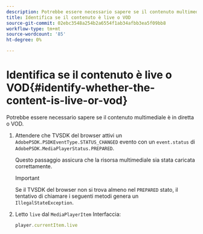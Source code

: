 ```yaml
---
description: Potrebbe essere necessario sapere se il contenuto multimediale è in diretta o VOD.
title: Identifica se il contenuto è live o VOD
source-git-commit: 02ebc3548a254b2a6554f1ab34afbb3ea5f09bb8
workflow-type: tm+mt
source-wordcount: '85'
ht-degree: 0%

---
```


# Identifica se il contenuto è live o VOD{#identify-whether-the-content-is-live-or-vod}

Potrebbe essere necessario sapere se il contenuto multimediale è in diretta o VOD.

1. Attendere che TVSDK del browser attivi un `AdobePSDK.PSDKEventType.STATUS_CHANGED` evento con un `event.status` di `AdobePSDK.MediaPlayerStatus.PREPARED`.

   Questo passaggio assicura che la risorsa multimediale sia stata caricata correttamente.

   >[!IMPORTANT]
   >
   >Se il TVSDK del browser non si trova almeno nel `PREPARED` stato, il tentativo di chiamare i seguenti metodi genera un `IllegalStateException`.

1. Letto `live` dal `MediaPlayerItem` Interfaccia:

   ```js
   player.currentItem.live
   ```
